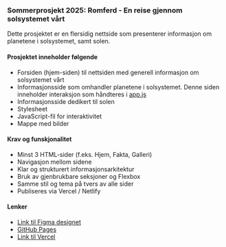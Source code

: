 ### Sommerprosjekt 2025: Romferd - En reise gjennom solsystemet vårt

Dette prosjektet er en flersidig nettside som presenterer informasjon om planetene i solsystemet, samt solen. 

#### Prosjektet inneholder følgende
* Forsiden (hjem-siden) til nettsiden med generell informasjon om solsystemet vårt
* Informasjonsside som omhandler planetene i solsystemet. Denne siden inneholder interaksjon som håndteres i [app.js](app.js)
* Informasjonsside dedikert til solen 
* Stylesheet
* JavaScript-fil for interaktivitet
* Mappe med bilder

#### Krav og funskjonalitet
* Minst 3 HTML-sider (f.eks. Hjem, Fakta, Galleri)
* Navigasjon mellom sidene
* Klar og strukturert informasjonsarkitektur
* Bruk av gjenbrukbare seksjoner og Flexbox
* Samme stil og tema på tvers av alle sider
* Publiseres via Vercel / Netlify

#### Lenker
* [Link til Figma designet](https://www.figma.com/design/oZgSZs2CJY9Bkm9NcluxXk/Sommerprosjektet?node-id=0-1&t=1kXTNfoMt2jlnkgb-1)
* [GitHub Pages]()
* [Link til Vercel]()

